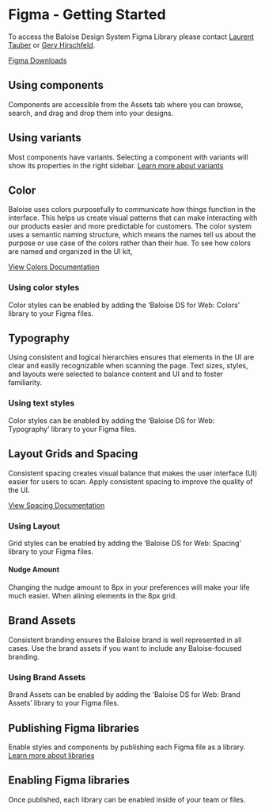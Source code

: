 # Figma - Getting Started

To access the Baloise Design System Figma Library please contact [Laurent Tauber](https://github.com/Gagne87) or [Gery Hirschfeld](https://github.com/hirsch88).

[Figma Downloads](https://www.figma.com/downloads/)

## Using components

Components are accessible from the Assets tab where you can browse, search, and drag and drop them into your designs.

<docs-image text="using-components" link="/assets/images/figma/using-components.png" />

## Using variants

Most components have variants. Selecting a component with variants will show its properties in the right sidebar. [Learn more about variants](https://www.figma.com/best-practices/creating-and-organizing-variants/)

<docs-image text="using-variants" link="/assets/images/figma/using-variants.png" />

## Color

Baloise uses colors purposefully to communicate how things function in the interface. This helps us create visual patterns that can make interacting with our products easier and more predictable for customers.
The color system uses a semantic naming structure, which means the names tell us about the purpose or use case of the colors rather than their hue. To see how colors are named and organized in the UI kit,

[View Colors Documentation](http://localhost:8080/design/colors.html)

### Using color styles

Color styles can be enabled by adding the ‘Baloise DS for Web: Colors’ library to your Figma files.

<docs-image text="color-styles" link="/assets/images/figma/color-styles.png" />

## Typography

Using consistent and logical hierarchies ensures that elements in the UI are clear and easily recognizable when scanning the page. Text sizes, styles, and layouts were selected to balance content and UI and to foster familiarity.

### Using text styles

Color styles can be enabled by adding the ‘Baloise DS for Web: Typography’ library to your Figma files.

<docs-image text="text-styles" link="/assets/images/figma/text-styles.png" />

## Layout Grids and Spacing

Consistent spacing creates visual balance that makes the user interface (UI) easier for users to scan. Apply consistent spacing to improve the quality of the UI.

[View Spacing Documentation](http://localhost:8080/design/spacing.html)

### Using Layout

Grid styles can be enabled by adding the ‘Baloise DS for Web: Spacing’ library to your Figma files.

<docs-image text="grid-styles" link="/assets/images/figma/gird-styles.png" />

<docs-image text="padding" link="/assets/images/figma/padding.png" />

#### Nudge Amount

Changing the nudge amount to 8px in your preferences will make your life much easier. When alining elements in the 8px grid.

<docs-image text="nudge-amount" link="/assets/images/figma/nudge-amount.png" />

## Brand Assets

Consistent branding ensures the Baloise brand is well represented in all cases. Use the brand assets if you want to include any Baloise-focused branding.

### Using Brand Assets

Brand Assets can be enabled by adding the ‘Baloise DS for Web: Brand Assets’ library to your Figma files.

<docs-image text="brand-assets" link="/assets/images/figma/brand-assets.png" />

## Publishing Figma libraries

Enable styles and components by publishing each Figma file as a library. [Learn more about libraries](https://help.figma.com/hc/en-us/articles/360041051154)

<docs-image text="publishing" link="/assets/images/figma/publishing.png" />

## Enabling Figma libraries

Once published, each library can be enabled inside of your team or files.

<docs-image text="enabling" link="/assets/images/figma/enabling.png" />

